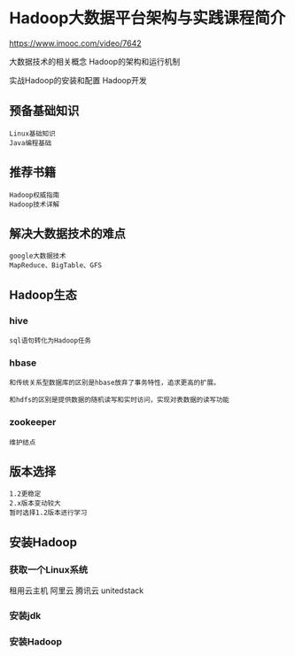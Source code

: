 # Hadoop大数据平台架构与实践课程简介
https://www.imooc.com/video/7642

大数据技术的相关概念
Hadoop的架构和运行机制

实战Hadoop的安装和配置
Hadoop开发


## 预备基础知识
    Linux基础知识
    Java编程基础
    
## 推荐书籍
    Hadoop权威指南
    Hadoop技术详解
    
## 解决大数据技术的难点
    google大数据技术
    MapReduce、BigTable、GFS
    
## Hadoop生态
    
### hive 
    sql语句转化为Hadoop任务
### hbase 
    和传统关系型数据库的区别是hbase放弃了事务特性，追求更高的扩展。
    
    和hdfs的区别是提供数据的随机读写和实时访问，实现对表数据的读写功能
### zookeeper
    维护结点
## 版本选择
    1.2更稳定
    2.x版本变动较大
    暂时选择1.2版本进行学习
    
    
## 安装Hadoop
### 获取一个Linux系统
租用云主机
阿里云
腾讯云
unitedstack

### 安装jdk
### 安装Hadoop
